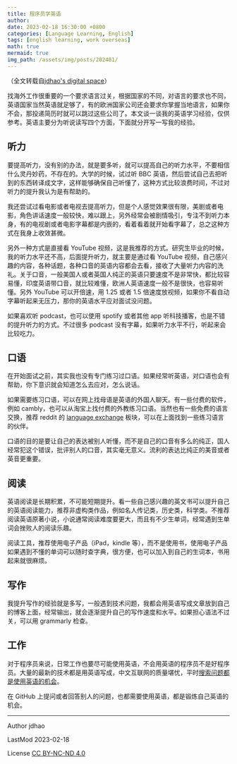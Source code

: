 ```yaml
---
title: 程序员学英语
author: 
date: 2023-02-18 16:30:00 +0800
categories: [Language Learning, English]
tags: [english learning, work overseas]
math: true
mermaid: true
img_path: /assets/img/posts/202401/
---
```


（全文转载自[jdhao's digital space](https://jdhao.github.io/2023/02/18/work_overseas_english/)）



找海外工作很重要的一个要求语言过关，根据国家的不同，对语言的要求也不同，英语国家当然英语就足够了，有的欧洲国家公司还会要求你掌握当地语言，如果你不会，那投递简历时就可以跳过这些公司了。本文谈一谈我的英语学习经验，仅供参考。英语主要分为听说读写四个方面，下面就分开写一写我的经验。

## 听力

要提高听力，没有别的办法，就是要多听，就可以提高自己的听力水平，不要相信什么灵丹妙药，不存在的。大学的时候，试过听 BBC 英语，然后尝试自己去把听到的东西转译成文字，这样能够确保自己听懂了，这种方式比较浪费时间，不过对听力的提升我认为是有帮助的。

我还尝试过看电影或者电视去提高听力，但是个人感觉效果很有限，美剧或者电影，角色讲话速度一般较快，难以跟上，另外经常会被剧情吸引，专注不到听力本身，有的电视剧或者电影字幕都是内嵌的，看着看着就开始看字幕了，总之这种方式在我身上收效甚微。

另外一种方式是直接看 YouTube 视频，这是我推荐的方式。研究生毕业的时候，我的听力水平还不高，后面提升听力，就主要是通过看 YouTube 视频，自己感兴趣的内容，各种话题，各种口音的英语内容都会去看，接收了大量听力内容的洗礼。关于口音，一般美国人或者英国人纯正的英语只要速度不是非常快，都比较容易懂，印度英语带口音，就比较难懂，欧洲人英语速度一般不是很快，也容易听懂。另外 YouTube 可以开倍速，用 1.25 或者 1.5 倍速度放视频，如果你不看自动字幕听起来无压力，那你的英语水平应对面试没问题。

如果喜欢听 podcast，也可以使用 spotify 或者其他 app 听科技播客，也是不错的提升听力的方式。不过很多 podcast 没有字幕，如果听力水平不行，听起来会比较吃力。

## 口语

在开始面试之前，其实我也没有专门练习过口语。如果经常听英语，对口语也会有帮助，你下意识就会知道怎么去应对，怎么说话。

如果需要练习口语，可以在网上找母语是英语的外国人聊天。有一些付费的软件，例如 cambly，也可以从淘宝上找付费的外教练习口语。当然也有一些免费的语言交换，推荐 reddit 的 [language exchange](https://www.reddit.com/r/language_exchange/) 板块，可以在上面找到一些练习语言的伙伴。

口语的目的是要让自己的表达被别人听懂，而不是自己的口音有多么的纯正，国人经常犯这个错误，批评别人的口音，其实毫无意义。流利的表达比纯正的美音或者英音更重要。

## 阅读

英语阅读是长期积累，不可能短期提升。看一些自己感兴趣的英文书可以提升自己的英语阅读能力，推荐非虚构类作品，例如名人传记类，历史类，科学类。不推荐阅读英语原著小说，小说通常阅读难度要更大，而且有不少生单词，经常遇到生单词会挫败人的阅读乐趣。

阅读工具，推荐使用电子产品（iPad，kindle 等），而不是使用书，使用电子产品如果遇到不懂的单词可以随时查字典，很方便，也可以加入到自己的生词本，书用起来就很麻烦。

## 写作

我提升写作的经验就是多写，一般遇到技术问题，我都会用英语写成文章放到自己的博客上面，经常输出，就会逐渐提升自己的写作速度和水平。如果担心语法不过关，可以用 grammarly 检查。

## 工作

对于程序员来说，日常工作也要尽可能使用英语，不会用英语的程序员不是好程序员。大量的最新的技术都是用英语写成，中文互联网的质量堪忧，平时[搜索问题都是](https://jdhao.github.io/2020/01/22/why_use_english_and_google/)[使用英语的机会](https://jdhao.github.io/2020/05/09/search_for_solution_with_web_engine/#使用英文搜索)。

在 GitHub 上提问或者回答别人的问题，也都需要使用英语，都是锻炼自己英语的机会。



---


Author jdhao

LastMod 2023-02-18

License [CC BY-NC-ND 4.0](https://creativecommons.org/licenses/by-nc-nd/4.0/)

